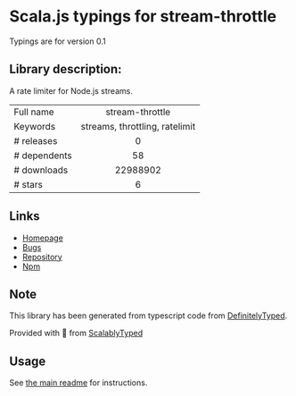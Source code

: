 
# Scala.js typings for stream-throttle

Typings are for version 0.1

## Library description:
A rate limiter for Node.js streams.

|                    |                 |
| ------------------ | :-------------: |
| Full name          | stream-throttle |
| Keywords           | streams, throttling, ratelimit |
| # releases         | 0 |
| # dependents       | 58 |
| # downloads        | 22988902 |
| # stars            | 6 |

## Links
- [Homepage](https://github.com/tjgq/node-stream-throttle)
- [Bugs](https://github.com/tjgq/node-stream-throttle/issues)
- [Repository](https://github.com/tjgq/node-stream-throttle)
- [Npm](https://www.npmjs.com/package/stream-throttle)
    


## Note
This library has been generated from typescript code from [DefinitelyTyped](https://definitelytyped.org).

Provided with :purple_heart: from [ScalablyTyped](https://github.com/oyvindberg/ScalablyTyped)

## Usage
See [the main readme](../../readme.md) for instructions.


